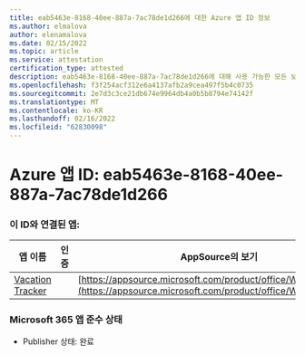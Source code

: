 ```yaml
---
title: eab5463e-8168-40ee-887a-7ac78de1d266에 대한 Azure 앱 ID 정보
ms.author: elmalova
author: elenamalova
ms.date: 02/15/2022
ms.topic: article
ms.service: attestation
certification_type: attested
description: eab5463e-8168-40ee-887a-7ac78de1d266에 대해 사용 가능한 모든 보안 및 규정 준수 정보입니다.
ms.openlocfilehash: f3f254acf312e6a4137afb2a9cea497f5b4c0735
ms.sourcegitcommit: 2e7d3c3ce21db674e9964db4a0b5b8794e74142f
ms.translationtype: MT
ms.contentlocale: ko-KR
ms.lasthandoff: 02/16/2022
ms.locfileid: "62830098"
---
```

# <a name="azure-app-id-eab5463e-8168-40ee-887a-7ac78de1d266"></a>Azure 앱 ID: eab5463e-8168-40ee-887a-7ac78de1d266


### <a name="apps-associated-with-this-id"></a>이 ID와 연결된 앱:
| **앱 이름** | **인증** | **AppSource의 보기** |
|--------------|---------------|-----------------------|
| [Vacation Tracker](https://docs.microsoft.com/microsoft-365-app-certification/forward/WA200002167) |  | [https://appsource.microsoft.com/product/office/WA200002167](https://appsource.microsoft.com/product/office/WA200002167) |

### <a name="microsoft-365-app-compliance-status"></a>Microsoft 365 앱 준수 상태
- Publisher 상태: 완료
